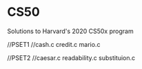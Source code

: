 # CS50
Solutions to Harvard's 2020 CS50x program

//PSET1
//cash.c credit.c mario.c

//PSET2 
//caesar.c readability.c substituion.c
